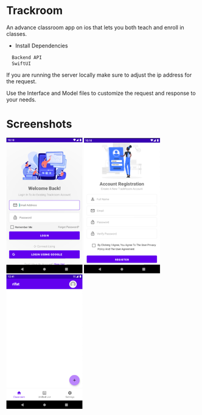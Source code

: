 # Trackroom
An advance classroom app on ios that lets you both teach and enroll in classes. 

- Install Dependencies
```
  Backend API
  SwiftUI
``` 

If you are running the server locally make sure to adjust the ip address for the request.

Use the Interface and Model files to customize the request and response to your needs.

# Screenshots

<img src="Screenshot/1.png" width="200"> <img src="Screenshot/2.png" width="200"> <img src="Screenshot/home.png" width="200">

